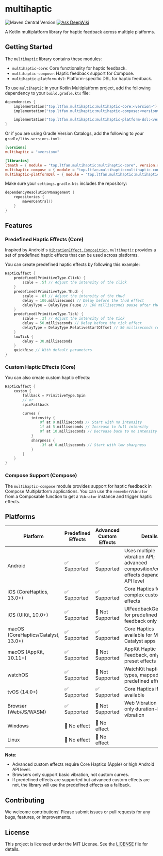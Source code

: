 # multihaptic

![Maven Central Version](https://img.shields.io/maven-central/v/top.ltfan.multihaptic/multihaptic-core) [![Ask DeepWiki](https://deepwiki.com/badge.svg)](https://deepwiki.com/xfqwdsj/multihaptic)

A Kotlin multiplatform library for haptic feedback across multiple platforms.

## Getting Started

The `multihaptic` library contains these modules:

- `multihaptic-core`: Core functionality for haptic feedback.
- `multihaptic-compose`: Haptic feedback support for Compose.
- `multihaptic-platform-dsl`: Platform-specific DSL for haptic feedback.

To use `multihaptic` in your Kotlin Multiplatform project, add the following dependency to your `build.gradle.kts` file:

```kotlin
dependencies {
    implementation("top.ltfan.multihaptic:multihaptic-core:<version>") // Not needed if you add the Compose dependency
    implementation("top.ltfan.multihaptic:multihaptic-compose:<version>") // For Compose support

    implementation("top.ltfan.multihaptic:multihaptic-platform-dsl:<version>") // If you want to use the DSLs to build the haptic effects
}
```

Or if you are using Gradle Version Catalogs, add the following to your `gradle/libs.versions.toml`:

```toml
[versions]
multihaptic = "<version>"

[libraries]
ltmath = { module = "top.ltfan.multihaptic:multihaptic-core", version.ref = "multihaptic" }
multihaptic-compose = { module = "top.ltfan.multihaptic:multihaptic-compose", version.ref = "multihaptic" }
multihaptic-platformDsl = { module = "top.ltfan.multihaptic:multihaptic-platform-dsl", version.ref = "multihaptic" }
```

Make sure your `settings.gradle.kts` includes the repository:

```kotlin
dependencyResolutionManagement {
    repositories {
        mavenCentral()
    }
}
```

## Features

### Predefined Haptic Effects (Core)

Inspired by Android's
[`VibrationEffect.Composition`](https://developer.android.com/reference/kotlin/android/os/VibrationEffect.Composition),
`multihaptic` provides a set of predefined haptic effects that can be used across platforms.

You can create predefined haptic effects by following this example:

```kotlin
HapticEffect {
    predefined(PrimitiveType.Click) {
        scale = .5f // Adjust the intensity of the click
    }
    predefined(PrimitiveType.Thud) {
        scale = .8f // Adjust the intensity of the thud
        delay = 100.milliseconds // Delay before the thud effect
        delayType = DelayType.Pause // 100 milliseconds pause after the previous effect
    }
    predefined(PrimitiveType.Tick) {
        scale = .3f // Adjust the intensity of the tick
        delay = 50.milliseconds // Delay before the tick effect
        delayType = DelayType.RelativeStartOffset // 50 milliseconds relative to the start of the previous effect
    }
    lowTick {
        delay = 30.milliseconds
    }
    quickRise // With default parameters
}
```

### Custom Haptic Effects (Core)

You can also create custom haptic effects:

```kotlin
HapticEffect {
    custom {
        fallback = PrimitiveType.Spin
        // or
        spinFallback

        curves {
            intensity {
                0f at 0.milliseconds // Start with no intensity
                1f at 5.milliseconds // Increase to full intensity
                0f at 10.milliseconds // Decrease back to no intensity
            }
            sharpness {
                .3f at 0.milliseconds // Start with low sharpness
            }
        }
    }
}
```

### Compose Support (Compose)

The `multihaptic-compose` module provides support for haptic feedback in Compose Multiplatform applications. You can use
the `rememberVibrator` from a Composable function to get a `Vibrator` instance and trigger haptic effects.

## Platforms

| Platform                            | Predefined Effects | Advanced Custom Effects | Details                                                                              |
|-------------------------------------|--------------------|-------------------------|--------------------------------------------------------------------------------------|
| Android                             | ✅ Supported        | ✅ Supported             | Uses multiple vibration API; advanced composition/custom effects depend on API level |
| iOS (CoreHaptics, 13.0+)            | ✅ Supported        | ✅ Supported             | Core Haptics for complex custom effects                                              |
| iOS (UIKit, 10.0+)                  | ✅ Supported        | 🚫 Not Supported        | UIFeedbackGenerator for predefined feedback only                                     |
| macOS (CoreHaptics/Catalyst, 13.0+) | ✅ Supported        | ✅ Supported             | Core Haptics available for Mac Catalyst apps                                         |
| macOS (AppKit, 10.11+)              | ✅ Supported        | 🚫 Not Supported        | AppKit Haptic Feedback, only preset effects                                          |
| watchOS                             | ✅ Supported        | 🚫 Not Supported        | WatchKit haptic types, mapped to predefined effects                                  |
| tvOS (14.0+)                        | ✅ Supported        | ✅ Supported             | Core Haptics if available                                                            |
| Browser (Web/JS/WASM)               | ✅ Supported        | 🚫 Not Supported        | Web Vibration API, only duration-based vibration                                     |
| Windows                             | 🚫 No effect       | 🚫 No effect            |                                                                                      |
| Linux                               | 🚫 No effect       | 🚫 No effect            |                                                                                      |

**Note:**

- Advanced custom effects require Core Haptics (Apple) or high Android API level.
- Browsers only support basic vibration, not custom curves.
- If predefined effects are supported but advanced custom effects are not, the library will use the predefined effects
  as a fallback.

## Contributing

We welcome contributions! Please submit issues or pull requests for any bugs, features, or improvements.

## License

This project is licensed under the MIT License. See the [LICENSE](LICENSE) file for details.
